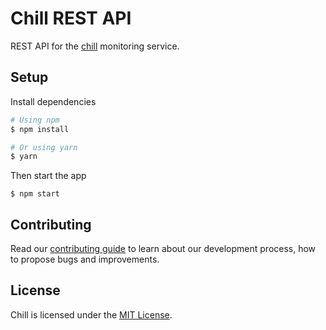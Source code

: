 # Chill REST API

REST API for the [chill](https://github.com/leapfrogtechnology/chill) monitoring service.

## Setup

Install dependencies
```bash
# Using npm
$ npm install

# Or using yarn
$ yarn
```

Then start the app
```
$ npm start
```

## Contributing

Read our [contributing guide](https://github.com/leapfrogtechnology/chill/blob/master/CONTRIBUTING.md) to learn about our development process, how to propose bugs and improvements.

## License

Chill is licensed under the [MIT License](LICENSE.md).
